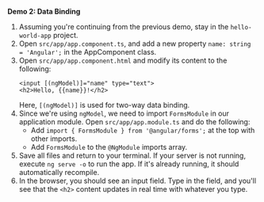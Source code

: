 **Demo 2: Data Binding**
1. Assuming you're continuing from the previous demo, stay in the `hello-world-app` project.
2. Open `src/app/app.component.ts`, and add a new property `name: string = 'Angular';` in the AppComponent class.
3. Open `src/app/app.component.html` and modify its content to the following:
   ```
   <input [(ngModel)]="name" type="text">
   <h2>Hello, {{name}}!</h2>
   ```
   Here, `[(ngModel)]` is used for two-way data binding.
4. Since we're using `ngModel`, we need to import `FormsModule` in our application module. Open `src/app/app.module.ts` and do the following:
   - Add `import { FormsModule } from '@angular/forms';` at the top with other imports.
   - Add `FormsModule` to the `@NgModule` imports array.
5. Save all files and return to your terminal. If your server is not running, execute `ng serve -o` to run the app. If it's already running, it should automatically recompile.
6. In the browser, you should see an input field. Type in the field, and you'll see that the `<h2>` content updates in real time with whatever you type.
